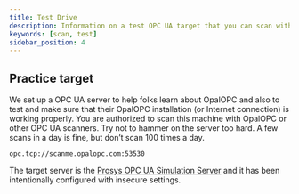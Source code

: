 ```yaml
---
title: Test Drive
description: Information on a test OPC UA target that you can scan with security scanners.
keywords: [scan, test]
sidebar_position: 4
---
```


## Practice target

We set up a OPC UA server to help folks learn about OpalOPC and also to test and make sure that their OpalOPC installation (or Internet connection) is working properly. You are authorized to scan this machine with OpalOPC or other OPC UA scanners. Try not to hammer on the server too hard. A few scans in a day is fine, but don’t scan 100 times a day.

```text
opc.tcp://scanme.opalopc.com:53530
```

The target server is the [Prosys OPC UA Simulation Server](https://www.prosysopc.com/products/opc-ua-simulation-server/) and it has been intentionally configured with insecure settings.
